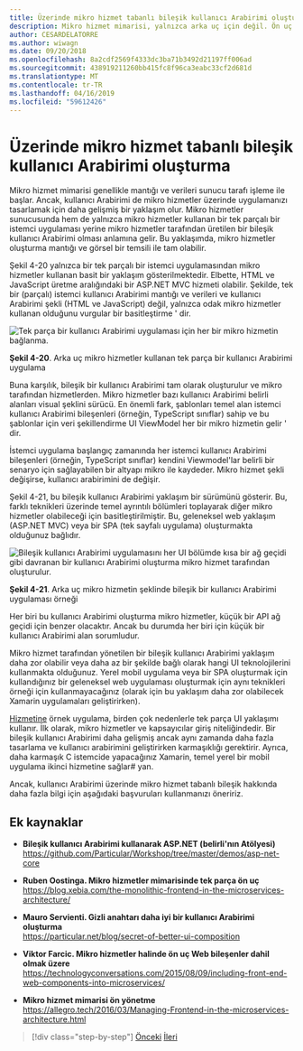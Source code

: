 ```yaml
---
title: Üzerinde mikro hizmet tabanlı bileşik kullanıcı Arabirimi oluşturma
description: Mikro hizmet mimarisi, yalnızca arka uç için değil. Ön uç kullanarak bir Özet Görünüm elde edin.
author: CESARDELATORRE
ms.author: wiwagn
ms.date: 09/20/2018
ms.openlocfilehash: 8a2cdf2569f4333dc3ba71b3492d21197ff006ad
ms.sourcegitcommit: 438919211260bb415fc8f96ca3eabc33cf2d681d
ms.translationtype: MT
ms.contentlocale: tr-TR
ms.lasthandoff: 04/16/2019
ms.locfileid: "59612426"
---
```

# <a name="creating-composite-ui-based-on-microservices"></a>Üzerinde mikro hizmet tabanlı bileşik kullanıcı Arabirimi oluşturma

Mikro hizmet mimarisi genellikle mantığı ve verileri sunucu tarafı işleme ile başlar. Ancak, kullanıcı Arabirimi de mikro hizmetler üzerinde uygulamanızı tasarlamak için daha gelişmiş bir yaklaşım olur. Mikro hizmetler sunucusunda hem de yalnızca mikro hizmetler kullanan bir tek parçalı bir istemci uygulaması yerine mikro hizmetler tarafından üretilen bir bileşik kullanıcı Arabirimi olması anlamına gelir. Bu yaklaşımda, mikro hizmetler oluşturma mantığı ve görsel bir temsili ile tam olabilir.

Şekil 4-20 yalnızca bir tek parçalı bir istemci uygulamasından mikro hizmetler kullanan basit bir yaklaşım gösterilmektedir. Elbette, HTML ve JavaScript üretme aralığındaki bir ASP.NET MVC hizmeti olabilir. Şekilde, tek bir (parçalı) istemci kullanıcı Arabirimi mantığı ve verileri ve kullanıcı Arabirimi şekli (HTML ve JavaScript) değil, yalnızca odak mikro hizmetler kullanan olduğunu vurgular bir basitleştirme ' dir.

![Tek parça bir kullanıcı Arabirimi uygulaması için her bir mikro hizmetin bağlanma.](./media/image20.png)

**Şekil 4-20**. Arka uç mikro hizmetler kullanan tek parça bir kullanıcı Arabirimi uygulama

Buna karşılık, bileşik bir kullanıcı Arabirimi tam olarak oluşturulur ve mikro tarafından hizmetlerden. Mikro hizmetler bazı kullanıcı Arabirimi belirli alanları visual şeklini sürücü. En önemli fark, şablonları temel alan istemci kullanıcı Arabirimi bileşenleri (örneğin, TypeScript sınıflar) sahip ve bu şablonlar için veri şekillendirme UI ViewModel her bir mikro hizmetin gelir ' dir.

İstemci uygulama başlangıç zamanında her istemci kullanıcı Arabirimi bileşenleri (örneğin, TypeScript sınıflar) kendini Viewmodel'lar belirli bir senaryo için sağlayabilen bir altyapı mikro ile kaydeder. Mikro hizmet şekli değişirse, kullanıcı arabirimini de değişir.

Şekil 4-21, bu bileşik kullanıcı Arabirimi yaklaşım bir sürümünü gösterir. Bu, farklı teknikleri üzerinde temel ayrıntılı bölümleri toplayarak diğer mikro hizmetler olabileceği için basitleştirilmiştir. Bu, geleneksel web yaklaşım (ASP.NET MVC) veya bir SPA (tek sayfalı uygulama) oluşturmakta olduğunuz bağlıdır.

![Bileşik kullanıcı Arabirimi uygulamasını her UI bölümde kısa bir ağ geçidi gibi davranan bir kullanıcı Arabirimi oluşturma mikro hizmet tarafından oluşturulur.](./media/image21.png)

**Şekil 4-21**. Arka uç mikro hizmetin şeklinde bileşik bir kullanıcı Arabirimi uygulaması örneği

Her biri bu kullanıcı Arabirimi oluşturma mikro hizmetler, küçük bir API ağ geçidi için benzer olacaktır. Ancak bu durumda her biri için küçük bir kullanıcı Arabirimi alan sorumludur.

Mikro hizmet tarafından yönetilen bir bileşik kullanıcı Arabirimi yaklaşım daha zor olabilir veya daha az bir şekilde bağlı olarak hangi UI teknolojilerini kullanmakta olduğunuz. Yerel mobil uygulama veya bir SPA oluşturmak için kullandığınız bir geleneksel web uygulaması oluşturmak için aynı teknikleri örneği için kullanmayacağınız (olarak için bu yaklaşım daha zor olabilecek Xamarin uygulamaları geliştirirken).

[Hizmetine](https://aka.ms/MicroservicesArchitecture) örnek uygulama, birden çok nedenlerle tek parça UI yaklaşımı kullanır. İlk olarak, mikro hizmetler ve kapsayıcılar giriş niteliğindedir. Bir bileşik kullanıcı Arabirimi daha gelişmiş ancak aynı zamanda daha fazla tasarlama ve kullanıcı arabirimini geliştirirken karmaşıklığı gerektirir. Ayrıca, daha karmaşık C istemcide yapacağınız Xamarin, temel yerel bir mobil uygulama ikinci hizmetine sağlar\# yan.

Ancak, kullanıcı Arabirimi üzerinde mikro hizmet tabanlı bileşik hakkında daha fazla bilgi için aşağıdaki başvuruları kullanmanızı öneririz.

## <a name="additional-resources"></a>Ek kaynaklar

- **Bileşik kullanıcı Arabirimi kullanarak ASP.NET (belirli'nın Atölyesi)** \
  <https://github.com/Particular/Workshop/tree/master/demos/asp-net-core>

- **Ruben Oostinga. Mikro hizmetler mimarisinde tek parça ön uç** \
  <https://blog.xebia.com/the-monolithic-frontend-in-the-microservices-architecture/>

- **Mauro Servienti. Gizli anahtarı daha iyi bir kullanıcı Arabirimi oluşturma** \
  <https://particular.net/blog/secret-of-better-ui-composition>

- **Viktor Farcic. Mikro hizmetler halinde ön uç Web bileşenler dahil olmak üzere** \
  <https://technologyconversations.com/2015/08/09/including-front-end-web-components-into-microservices/>

- **Mikro hizmet mimarisi ön yönetme** \
  <https://allegro.tech/2016/03/Managing-Frontend-in-the-microservices-architecture.html>

>[!div class="step-by-step"]
>[Önceki](microservices-addressability-service-registry.md)
>[İleri](resilient-high-availability-microservices.md)

